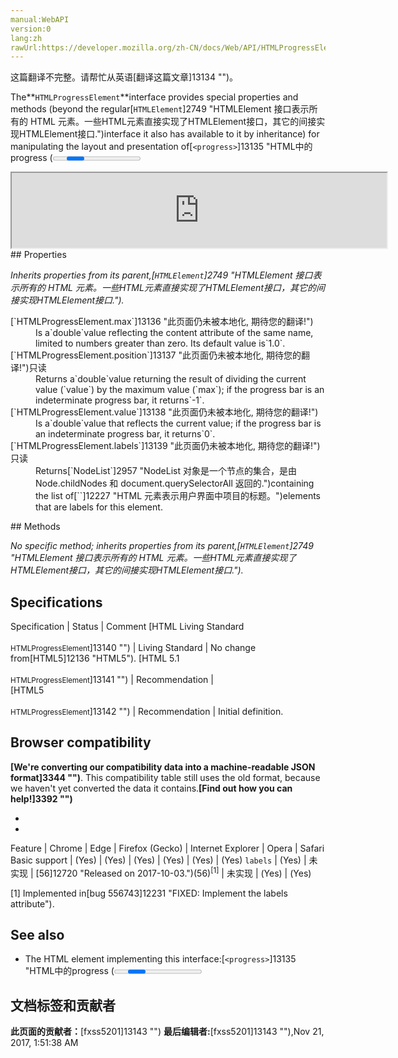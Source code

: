 ```yaml
---
manual:WebAPI
version:0
lang:zh
rawUrl:https://developer.mozilla.org/zh-CN/docs/Web/API/HTMLProgressElement
---
```




这篇翻译不完整。请帮忙从英语[翻译这篇文章]13134 "")。






The**`HTMLProgressElement`**interface provides special properties and methods (beyond the regular[`HTMLElement`]2749 "HTMLElement 接口表示所有的 HTML 元素。一些HTML元素直接实现了HTMLElement接口，其它的间接实现HTMLElement接口.")interface it also has available to it by inheritance) for manipulating the layout and presentation of[`<progress>`]13135 "HTML中的progress (<progress>) 元素用来显示一项任务的完成进度.虽然规范中没有规定该元素具体如何显示,浏览器开发商可以自己决定,但通常情况下,该元素都显示为一个进度条形式.")elements.

<iframe src='https://mdn.mozillademos.org/zh-CN/docs/Web/API/HTMLProgressElement$samples/inheritance_diagram?revision=1328947' width='600' height='120'></iframe>
## Properties<a name="Properties"></a>


<em>Inherits properties from its parent,[`HTMLElement`]2749 "HTMLElement 接口表示所有的 HTML 元素。一些HTML元素直接实现了HTMLElement接口，其它的间接实现HTMLElement接口.").</em>

<dl><dt>[`HTMLProgressElement.max`]13136 "此页面仍未被本地化, 期待您的翻译!")</dt><dd>Is a`double`value reflecting the content attribute of the same name, limited to numbers greater than zero. Its default value is`1.0`.</dd><dt>[`HTMLProgressElement.position`]13137 "此页面仍未被本地化, 期待您的翻译!")只读</dt><dd>Returns a`double`value returning the result of dividing the current value (`value`) by the maximum value (`max`); if the progress bar is an indeterminate progress bar, it returns`-1`.</dd><dt>[`HTMLProgressElement.value`]13138 "此页面仍未被本地化, 期待您的翻译!")</dt><dd>Is a`double`value that reflects the current value; if the progress bar is an indeterminate progress bar, it returns`0`.</dd><dt>[`HTMLProgressElement.labels`]13139 "此页面仍未被本地化, 期待您的翻译!")只读</dt><dd>Returns[`NodeList`]2957 "NodeList 对象是一个节点的集合，是由 Node.childNodes 和 document.querySelectorAll 返回的.")containing the list of[`<label>`]12227 "HTML 元素表示用户界面中项目的标题。")elements that are labels for this element.</dd></dl>
## Methods<a name="Methods"></a>


<em>No specific method; inherits properties from its parent,[`HTMLElement`]2749 "HTMLElement 接口表示所有的 HTML 元素。一些HTML元素直接实现了HTMLElement接口，其它的间接实现HTMLElement接口.").</em>


## Specifications<a name="Specifications"></a>
Specification | Status | Comment 
[HTML Living Standard<br></br><small>HTMLProgressElement</small>]13140 "") | Living Standard | No change from[HTML5]12136 "HTML5"). 
[HTML 5.1<br></br><small>HTMLProgressElement</small>]13141 "") | Recommendation |  
[HTML5<br></br><small>HTMLProgressElement</small>]13142 "") | Recommendation | Initial definition. 


## Browser compatibility<a name="Browser_compatibility"></a>


**[We&#39;re converting our compatibility data into a machine-readable JSON format]3344 "")**. This compatibility table still uses the old format, because we haven&#39;t yet converted the data it contains.**[Find out how you can help!]3392 "")**


* 
* 
Feature | Chrome | Edge | Firefox (Gecko) | Internet Explorer | Opera | Safari 
Basic support | (Yes) | (Yes) | (Yes) | (Yes) | (Yes) | (Yes) 
`labels` | (Yes) | 未实现 | [56]12720 "Released on 2017-10-03.")(56)<sup>[1]</sup> | 未实现 | (Yes) | (Yes) 





[1] Implemented in[bug 556743]12231 "FIXED: Implement the labels attribute").


## See also<a name="See_also"></a>

* The HTML element implementing this interface:[`<progress>`]13135 "HTML中的progress (<progress>) 元素用来显示一项任务的完成进度.虽然规范中没有规定该元素具体如何显示,浏览器开发商可以自己决定,但通常情况下,该元素都显示为一个进度条形式.")



## 文档标签和贡献者
**此页面的贡献者：**[fxss5201]13143 "")
**最后编辑者:**[fxss5201]13143 ""),<time>Nov 21, 2017, 1:51:38 AM</time>


